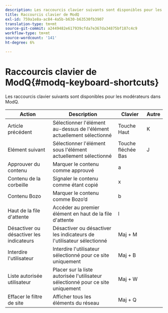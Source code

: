 ```yaml
---
description: Les raccourcis clavier suivants sont disponibles pour les modérateurs dans ModQ.
title: Raccourcis clavier de ModQ
exl-id: 759a1e8a-ac84-4a5b-b630-b63530fb3907
translation-type: tm+mt
source-git-commit: a2449482e617939cfda7e367da34875bf187c4c9
workflow-type: tm+mt
source-wordcount: '141'
ht-degree: 6%

---
```


# Raccourcis clavier de ModQ{#modq-keyboard-shortcuts}

Les raccourcis clavier suivants sont disponibles pour les modérateurs dans ModQ.

| Action | Description | Clavier | Autre |
|---|---|---|---|
| Article précédent | Sélectionner l&#39;élément au-dessus de l&#39;élément actuellement sélectionné | Touche Haut | K |
| Elément suivant | Sélectionner l&#39;élément sous l&#39;élément actuellement sélectionné | Touche fléchée Bas | J |
| Approuver du contenu | Marquer le contenu comme approuvé | a |  |
| Contenu de la corbeille | Signaler le contenu comme étant copié | x |  |
| Contenu Bozo | Marquer le contenu comme Bozo’d | b |  |
| Haut de la file d&#39;attente | Accéder au premier élément en haut de la file d&#39;attente | l |  |
| Désactiver ou désactiver les indicateurs | Désactiver ou désactiver les indicateurs de l&#39;utilisateur sélectionné | Maj + M |  |
| Interdire l&#39;utilisateur | Interdire l&#39;utilisateur sélectionné pour ce site uniquement | Maj + B |  |
| Liste autorisée utilisateur | Placer sur la liste autorisée l&#39;utilisateur sélectionné pour ce site uniquement | Maj + W |  |
| Effacer le filtre de site | Afficher tous les éléments du réseau | Maj + Q |  |

